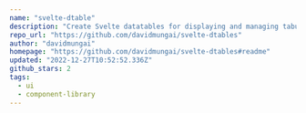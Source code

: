 ```yaml
---
name: "svelte-dtable"
description: "Create Svelte datatables for displaying and managing tabular data."
repo_url: "https://github.com/davidmungai/svelte-dtables"
author: "davidmungai"
homepage: "https://github.com/davidmungai/svelte-dtables#readme"
updated: "2022-12-27T10:52:52.336Z"
github_stars: 2
tags: 
  - ui
  - component-library
---
```

